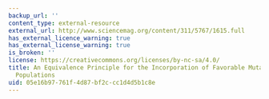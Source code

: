 ```yaml
---
backup_url: ''
content_type: external-resource
external_url: http://www.sciencemag.org/content/311/5767/1615.full
has_external_licence_warning: true
has_external_license_warning: true
is_broken: ''
license: https://creativecommons.org/licenses/by-nc-sa/4.0/
title: An Equivalence Principle for the Incorporation of Favorable Mutations in Asexual
  Populations
uid: 05e16b97-761f-4d87-bf2c-cc1d4d5b1c8e
---
```

